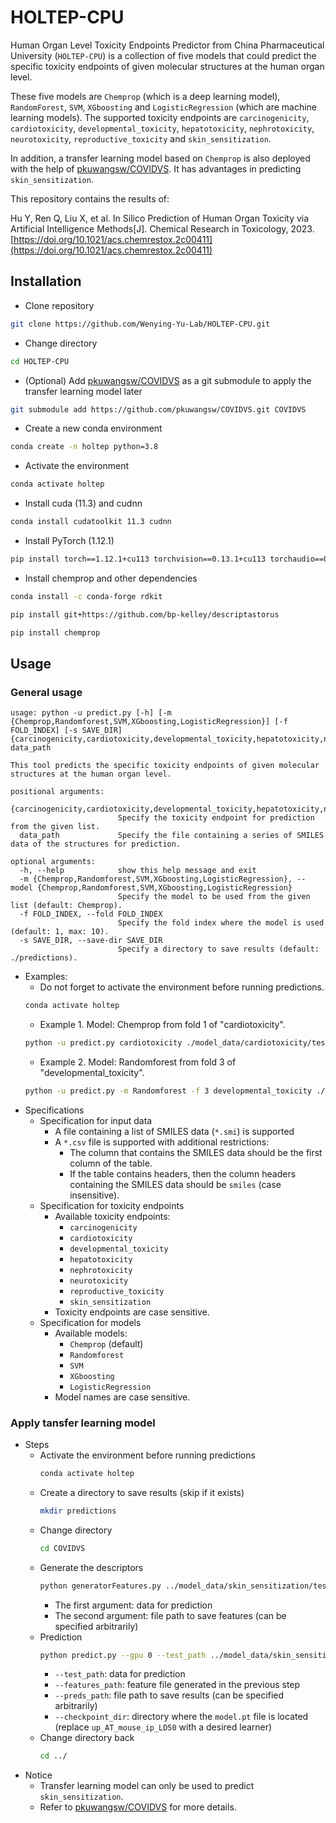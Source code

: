 # HOLTEP-CPU  
Human Organ Level Toxicity Endpoints Predictor from China Pharmaceutical University (`HOLTEP-CPU`) is a collection of five models that could predict the specific toxicity endpoints of given molecular structures at the human organ level.   

These five models are `Chemprop` (which is a deep learning model), `RandomForest`, `SVM`, `XGboosting` and `LogisticRegression` (which are machine learning models). The supported toxicity endpoints are `carcinogenicity`, `cardiotoxicity`, `developmental_toxicity`, `hepatotoxicity`, `nephrotoxicity`, `neurotoxicity`, `reproductive_toxicity` and `skin_sensitization`.  

In addition, a transfer learning model based on `Chemprop` is also deployed with the help of [pkuwangsw/COVIDVS](https://github.com/pkuwangsw/COVIDVS). It has advantages in predicting `skin_sensitization`.

This repository contains the results of:  

Hu Y, Ren Q, Liu X, et al. In Silico Prediction of Human Organ Toxicity via Artificial Intelligence Methods[J]. Chemical Research in Toxicology, 2023. [https://doi.org/10.1021/acs.chemrestox.2c00411](https://doi.org/10.1021/acs.chemrestox.2c00411)  

## Installation  
- Clone repository
```sh
git clone https://github.com/Wenying-Yu-Lab/HOLTEP-CPU.git
```
- Change directory
```sh
cd HOLTEP-CPU
```
- (Optional) Add [pkuwangsw/COVIDVS](https://github.com/pkuwangsw/COVIDVS) as a git submodule to apply the transfer learning model later
```sh
git submodule add https://github.com/pkuwangsw/COVIDVS.git COVIDVS
```
- Create a new conda environment
```sh
conda create -n holtep python=3.8
```
- Activate the environment
```sh
conda activate holtep
```
- Install cuda (11.3) and cudnn
```sh
conda install cudatoolkit 11.3 cudnn
```
- Install PyTorch (1.12.1)
```sh
pip install torch==1.12.1+cu113 torchvision==0.13.1+cu113 torchaudio==0.12.1 --extra-index-url https://download.pytorch.org/whl/cu113
```
- Install chemprop and other dependencies
```sh
conda install -c conda-forge rdkit
```
```sh
pip install git+https://github.com/bp-kelley/descriptastorus
```
```sh
pip install chemprop
```  

## Usage
### General usage
```
usage: python -u predict.py [-h] [-m {Chemprop,Randomforest,SVM,XGboosting,LogisticRegression}] [-f FOLD_INDEX] [-s SAVE_DIR] {carcinogenicity,cardiotoxicity,developmental_toxicity,hepatotoxicity,nephrotoxicity,neurotoxicity,reproductive_toxicity,skin_sensitization} data_path

This tool predicts the specific toxicity endpoints of given molecular structures at the human organ level.

positional arguments:
  {carcinogenicity,cardiotoxicity,developmental_toxicity,hepatotoxicity,nephrotoxicity,neurotoxicity,reproductive_toxicity,skin_sensitization}
                        Specify the toxicity endpoint for prediction from the given list.
  data_path             Specify the file containing a series of SMILES data of the structures for prediction.

optional arguments:
  -h, --help            show this help message and exit
  -m {Chemprop,Randomforest,SVM,XGboosting,LogisticRegression}, --model {Chemprop,Randomforest,SVM,XGboosting,LogisticRegression}
                        Specify the model to be used from the given list (default: Chemprop).
  -f FOLD_INDEX, --fold FOLD_INDEX
                        Specify the fold index where the model is used (default: 1, max: 10).
  -s SAVE_DIR, --save-dir SAVE_DIR
                        Specify a directory to save results (default: ./predictions).
```
- Examples:  
  - Do not forget to activate the environment before running predictions.
  ```sh
  conda activate holtep
  ```
  - Example 1. Model: Chemprop from fold 1 of "cardiotoxicity".
  ```sh
  python -u predict.py cardiotoxicity ./model_data/cardiotoxicity/test.csv
  ```
  - Example 2. Model: Randomforest from fold 3 of "developmental_toxicity".
  ```sh
  python -u predict.py -m Randomforest -f 3 developmental_toxicity ./model_data/developmental_toxicity/test.csv
  ```
- Specifications
  - Specification for input data
    - A file containing a list of SMILES data (`*.smi`) is supported
    - A `*.csv` file is supported with additional restrictions:
      - The column that contains the SMILES data should be the first column of the table.
      - If the table contains headers, then the column headers containing the SMILES data should be `smiles` (case insensitive).
  - Specification for toxicity endpoints
    - Available toxicity endpoints:
      - `carcinogenicity`
      - `cardiotoxicity`
      - `developmental_toxicity`
      - `hepatotoxicity`
      - `nephrotoxicity`
      - `neurotoxicity`
      - `reproductive_toxicity`
      - `skin_sensitization`
    - Toxicity endpoints are case sensitive.
  - Specification for models
    - Available models:
      - `Chemprop` (default)
      - `Randomforest`
      - `SVM`
      - `XGboosting`
      - `LogisticRegression`
    - Model names are case sensitive.

### Apply tansfer learning model
- Steps
  - Activate the environment before running predictions
    ```sh
    conda activate holtep
    ```
  - Create a directory to save results (skip if it exists)
    ```sh
    mkdir predictions
    ```
  - Change directory
    ```sh
    cd COVIDVS
    ```
  - Generate the descriptors
    ```sh
    python generatorFeatures.py ../model_data/skin_sensitization/test.csv ../model_data/skin_sensitization/test-feat.npy 0
    ```
    - The first argument: data for prediction
    - The second argument: file path to save features (can be specified arbitrarily)
  - Prediction
    ```sh
    python predict.py --gpu 0 --test_path ../model_data/skin_sensitization/test.csv --features_path ../model_data/skin_sensitization/test-feat.npy --preds_path ../predictions/transfer_learning.csv --checkpoint_dir ../model_data/skin_sensitization/transfer_learning/up_AT_mouse_ip_LD50/fold_0/model_0/
    ```
    - `--test_path`: data for prediction
    - `--features_path`: feature file generated in the previous step
    - `--preds_path`: file path to save results (can be specified arbitrarily)
    - `--checkpoint_dir`: directory where the `model.pt` file is located (replace `up_AT_mouse_ip_LD50` with a desired learner)
  - Change directory back
    ```sh
    cd ../
    ```
- Notice
  - Transfer learning model can only be used to predict `skin_sensitization`.
  - Refer to [pkuwangsw/COVIDVS](https://github.com/pkuwangsw/COVIDVS#prediction) for more details.
